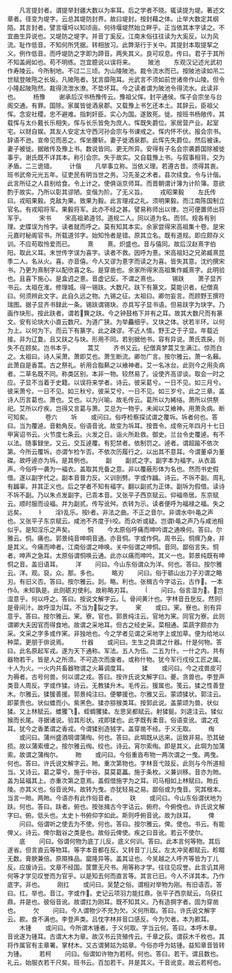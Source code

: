 <!-- { "loadSidebar": true } -->
　　凡言提封者。谓提举封疆大数以为率耳。后之学者不晓。辄读提为堤。著述文章者。径变为堤字。云总其堤防封界。故曰堤封。按封藉之体。止举大数定其纲陌。其言封者。譬言堰埒以知顷亩。何待堰堤然始立畔乎。正当依其本字读之。不宜曲生异说也。又堤防之堤字。并音丁奚反。江南末俗往往读为大奚反。以为风流。耻作低音。不知何所凭据。转相放习。此弊渐行于关中。其提封本取提挈之义。例作低音。而呼堤防之字即为蹄音。两失其义。良可叹息。传曰。君子于其所不知盖阙如也。苟不明练。岂宜臆说以误将来。
　　陂池
　　东观汉记述光武初作寿陵云。今所制地。不过二三顷。为山陵陂池。裁令流水而已。按陂池读如吊二世赋登陂陁之长坂。凡陂陁者。犹言靡陁耳。光武言不须如前世诸帝作山陵。但令小隆起陂陁然。裁得流泄水潦。不垫坏耳。今之读者谓为陂池令得流水。此读非也。
　　杨豫
　　谢承后汉书杨豫传云。豫祖父恽。封平通侯。恽子会宗坐与台阁交通。有罪。国除。家属皆徙酒泉郡。又载豫上书乞还本土。其辞云。臣祖父恽。念安社稷。忠不避难。指刺奸臣。实心为国。遂致死。徙。按班书杨敞传。其载恽与太仆戴长乐相失。恽与长乐皆免为庶人。恽既失爵位。家居营产业。起室宅。以财自娱。其友人安定太守西河孙会宗与书谏戒之。恽内怀不伏。报会宗书。辞语不逊。宣帝见而恶之。恽坐腰斩。妻子徙酒泉郡。此恽先失爵位。然后被诛。妻子被徙。据敞传及豫上书。数说皆同。更无所异。安得有子名会宗袭爵国除被徙事乎。谢氏既不详其本。称引会宗。失于故实。又自载豫上书。与叙事相背。交为矛盾。二三诡错。
　　计偕
　　凡举事立称。当依义理。若遵古昔。须得其衷。班书武帝元光五年。征吏民有明当世之务。习先圣之术者。县次续食。令与计偕。此言所征之人县别给食。令上计之。使俱诣京师耳。而晋朝谓计簿为计阶簿。意欲酌于故实。乃所以彰其谬陋。变偕为阶。了无义旨。
　　戎昭果毅
　　左氏传曰。戎昭果毅。克敌为果。致果为毅。此言理戎之礼。须明果毅。而江南陈国制立官名。有戎昭将军。果毅将军。此亦不经之甚。譬易称师出以律。岂可便置师出将军乎。
　　宋书
　　宋高祖弟道邻。道规二人。同以道为名。而邻。规各有别理。史牒误为怜字。读者就而呼之。莫有知其本实。余家尝得宋高祖集十卷。是宋元嘉时秘阁官书。所载道邻字。始知怜者是错。原其立名。既有道规。即应颇存义训。不应苟取怜爱而已。
　　熹
　　熹。炽盛也。音与僖同。故后汉赵熹字伯阳。取此义耳。末世传字误为喜字。读者不救。因呼为憙。宋高祖妇之兄弟臧熹昆季二人。名从火。喜。亦音僖。今人又谬为憙字而读之为喜。皆失其意。沈约撰宋书。乃更为熹制字以配欣喜之名。是穿凿也。余家所得宋高祖集作臧熹字。此明验也。且喜下施心。是盒迌之憙。音虚记反。不谓之熹也。
　　锡趺
　　萧子显齐书云。太祖在淮。修理城。得一锡趺。大数尺。趺下有篆文。莫能识者。纪僧真曰。何须辨此文字。此自久远之物。九锡之征。太祖曰。卿勿妄言。而顾野王撰符瑞图。据子显齐书録此一条。锡趺谓锡玦。亦具写子显书语。但易趺字为玦字。乃画作玦形。按此趺者。谓若簨之趺。今之钟鼓格下并有之耳。故其大数尺而有篆文。安有论玦大小直云数尺。为道广狭。为举麤细乎。又玦之体。状若半环。以何为上。以何为下。而云下有篆字。此之疎谬。不近人情。野王之于子显。年载近接。非为辽夐。且又趺之与玦。形用不同。若别据他书。容有异说。萧氏乖戾。则失不在顾矣。岂书本乎。
　　蒿艾
　　齐书又云。纪僧真梦蒿艾生满江。惊而白之。太祖曰。诗人采萧。萧即艾也。萧生断流。卿勿广言。按尔雅云。萧一名藾。此萧自是香蒿。古之祭礼。祈用合脂爇之以飨神者。艾一名冰台。此则今之用灸病者。二草名既不同。称类区别。本非一物。较然易了。设使齐高谬谈。取会一时之应。子显不当着于史籍。以误将来学者。诗云。彼采葛兮。一日不见。如三月兮。彼采萧兮。一日不见。如三秋兮。彼采艾兮。一日不见。如三岁兮。此之三章。盖诗人历言葛也。萧也。艾也。以为兴喻。故毛传云。葛所以为絺绤。萧所以供祭祀。艾所以疗疾。岂得又言葛与萧。艾总为一物乎。未闻以艾飨神。用萧灸病。断可知矣。
　　卷六
　　坼
　　或问曰。俗呼检察探试谓之覆坼。坼者何也。答曰。当为覆逴。音勅角反。俗语音讹。故变为坼耳。按晋令。成帝元年四月十七日甲寅诏书云。火节度七条云。火发之日。诣火所赴救。御史。兰台令史覆逴。有不以法。随事録坐。又云。交互逴覆。有犯禁者。依制罚之。逴者。谓超踰不依次第。今所云覆坼。亦谓乍检乍否。不依次历履行之。以出其不意耳。今谓董卓为董磔。故呼逴亦为坼。是其例也。
　　副
　　副贰之字。副字本为褔字。从衣畐声。今俗呼一袭为一褔衣。盖取其充备之意。非以覆蔽形体为名也。然而书史假借。遂以副字代之。副本音普力反。义训剖劈。字或作疈。诗云。不坼不副。周礼有疈辜。并其正义也。后之学者不知有褔字。翻以副贰为正体。副坼为假借。读诗不坼不副。乃以朱点发副字。已乖本音。又张平子西京赋云。仰褔帝居。东京赋云。顺时服而设褔。并为副贰。传写讹舛。衣转为示。读者便呼为福禄之福。失之远矣。
　　
　　淫乱乐。按者。非法之曲。不正之音尔。非谓水中黾之声也。又张平子东京赋云。咸池不齐度于咬。而众听或疑。岂谓黾之声乃与咸池相似乎。是知淫乐之声矣。
　　恫
　　今太原俗呼痛而呻吟谓之通唤何。答曰。尔雅云。恫。痛也。郭景纯音呻哃音通。亦音恫。字或作侗。周书云。恫瘝乃身。并是其义。今痛而呻者。江南俗谓之呻唤。关中俗谓之呻恫。音同。鄙俗言失。恫者。呻声之急耳。太原俗谓恫唤云通。此亦以痛而呻吟。其义一也。郭景纯既有呻恫之音。盖旧语耳。
　　洋
　　问曰。今山东俗谓众为洋。何也。答曰。按尔雅云。洋。观。裒。众。那。多也。
　　略刃
　　问曰。俗于砺山出刀子刃谓之略刃。有旧义否。答曰。按尔雅云。剡。略。利也。张楫古今字诂云。古作。一本作。未知孰是。此则砺刃使利。故称略刃耳。
　　
　　问曰。俗言湿为。岂湿意乎。何以呼之。答曰。按说文解字云。。骨间黄汁也。字林音丑戹反。然则是骨间汁。故呼湿为耳。不当为裂之字。
　　宷
　　或曰。宷。寮也。别有异意乎。答曰。按尔雅云。宷。寮。官也。郭景纯注云。官地为宷。同官为寮。此则谓卿大夫因官而得食地。故谓之采地耳。但古之经史采。菜相通。菜蔬字颇亦为采。文采之字多或作宷。非独地也。今之学者见谓之采地字上或加草。便为给地以种菜。更朋于俳说焉。
　　什器
　　或问曰。生生之具谓之什器。什是何物。答曰。此名原起军戎。遂为天下通称。军法。五人为伍。二五为什。一什之内。共有器物若干。皆是人之所须。不可造次而废者。或称什物。犹今军行戍役工匠之属。十人为火。一火内共畜器物谓之火幕调度耳。
　　猱
　　或问曰。今之戎兽皮可为褥者。古号何兽。何以谓之戎。答曰。按许氏说文解字曰。夔。贪兽也。李登声类音人周反。字或作猱。诗云。无教猱升木。毛传云。猨属也。笺云。猱之性善登木。尔雅云。猱猨善援。郭景纯注曰。便攀援也。尔雅又云。蒙颂猱状。郭注云。即蒙贵也。状似蜼而小。紫黑色。猱亦猕猴类耳。按郭此说。盖蒙颂为兽。状似猱。又上林赋云。蜼玃飞。蛭蜩玃猱。左思吴都赋云。射猱狿。刘逵注云。猱似猴而长尾。寻据诸说。验其形状。戎即猱也。此字既有柔音。俗语变讹。谓之戎耳。犹今之香葇谓之香戎。今谓猱别造狨字。盖穿凿不经。于义无取。
　　绹
　　或问曰。蒲州盛酒堈谓蒲绹。何也。答曰。此堈既从远来。运致非易。恐其破损。故以蒲索缠之。按尔雅云绹。绞也。诗云。宵尔索绹。即是其义。此堈为加蒲索。故谓之蒲绹尔。
　　貤
　　或问曰。今俗重沓布物一两次谓之一曳。两曳。何也。答曰。许氏说文解字云。貤。重次第物也。字林音弋豉反。此则与今所道相当。又诗云。葛之覃兮。施于中谷。莫莫葛藟。施于条枚。义兼训移。音亦为貤。盖为延福其上。亦重次第之意焉。盖假借施字为之耳。司马相如上林赋曰。貤丘陵。亦其义也。俗音讹舛。故转为曳。亦犹轻易之易。鄙俗或为曳音。究其根本。当言一貤。两貤。今语亦有此作俗音者。
　　趺
　　或问曰。今山东俗谓伏地为趺。何也。答曰。趺者。俯也。按张揖古今字诂云。俯府。今俯俛也。许氏说文解字曰。俯。低头也。太史卜书俯仰字如此。斯则呼俯音讹。故为趺耳。
　　俾
　　问曰。俗谓听之使去为不使。何也。答曰。按尔雅云。俾。使也。书云。有能俾乂。诗云。俾尔戬谷之类是也。故俗云俾使。疾之曰音讹。若云不使尔。
　　底
　　问曰。俗谓何物为底丁儿反。底义何训。答曰。此本言何等物。其后遂省。但言直云等物耳。等字本音都在反。又转音丁儿反。左太冲吴都赋云。畛畷无数。膏腴兼倍。原隰殊品。窳隆异等。盖其证也。今吴越之人呼齐等皆为丁儿反。应瑗诗云。文章不经国。筐篚无尺书。用等称才学。往往见叹誉。此言讥其用何等才学见叹誉而为官乎。以是知去何而直言等。其言已旧。今人不详其本。乃作底字。非也。
　　刚扛
　　或问曰。吴楚之俗。谓相对举物为刚。有旧语否。答曰。扛。举也。音江。字或作。史记云项羽力能扛鼎。张平子西京赋云。乌获扛鼎。并是也。彼俗音讹。故谓扛为刚耳。既不知其义。乃有造掆字者。固为穿凿也。
　　欠
　　问曰。今人谓物少不充为欠。义何所取。答曰。许氏说文解字云。歁。食不满也。李登声类。吕忱字林并音口感反。今为欠者。本为歁耳。
　　木锺
　　或问曰。今所谓木锺者。于义何取。字当云何。答曰。本呼木章。音讹遂为锺耳。古谓大木为章。故汉书云货殖传云。千章之荻。谓荻木千枚也。其将作属官有主章署。掌材木。又古谓舅姑为姑章。今俗亦呼为姑锺。益知章音皆转为锺。
　　若柯
　　问曰。俗谓如许物为若柯。何也。答曰。若干。谓且数也。礼云。始服衣若干尺矣。班书云。百加若干。并是其义。干音讹变。故云若柯也。

